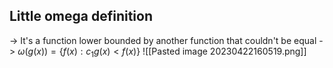 
## Little omega definition

-> It's a function lower bounded by another function that couldn't be equal
-> $\omega(g(x)) = \{ f(x): c_{1}g(x) < f(x)\}$
![[Pasted image 20230422160519.png]]
